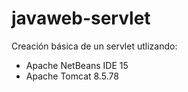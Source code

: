 # javaweb-servlet

Creación básica de un servlet utlizando:

- Apache NetBeans IDE 15
- Apache Tomcat 8.5.78
